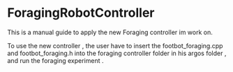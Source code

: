 # ForagingRobotController
This is a manual guide to apply the new Foraging controller im work on.

To use the new controller , the user have to insert the footbot_foraging.cpp and footbot_foraging.h into the foraging controller folder in his argos folder , and run the foraging experiment .